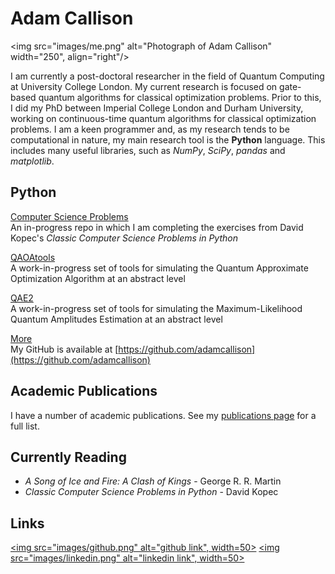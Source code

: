 # **Adam Callison** 

<img src="images/me.png" alt="Photograph of Adam Callison" width="250", align="right"/>

I am currently a post-doctoral researcher in the field of Quantum Computing at University College London.
My current research is focused on gate-based quantum algorithms for classical optimization problems.
Prior to this, I did my PhD between Imperial College London and Durham University, working on continuous-time quantum algorithms for classical optimization problems.
I am a keen programmer and, as my research tends to be computational in nature, my main research tool is the **Python** language.
This includes many useful libraries, such as *NumPy*, *SciPy*, *pandas* and *matplotlib*.

## **Python**
[Computer Science Problems](https://github.com/adamcallison/ComputerScienceProblems)  
An in-progress repo in which I am completing the exercises from David Kopec's *Classic Computer Science Problems in Python*

[QAOAtools](https://github.com/adamcallison/qaoatools)  
A work-in-progress set of tools for simulating the Quantum Approximate Optimization Algorithm at an abstract level

[QAE2](https://github.com/adamcallison/qae2)  
A work-in-progress set of tools for simulating the Maximum-Likelihood Quantum Amplitudes Estimation at an abstract level

[More](https://github.com/adamcallison)  
My GitHub is available at [https://github.com/adamcallison](https://github.com/adamcallison)

## **Academic Publications**

I have a number of academic publications. See my [publications page](publications) for a full list.

## **Currently Reading**
* *A Song of Ice and Fire: A Clash of Kings* - George R. R. Martin
* *Classic Computer Science Problems in Python* - David Kopec

## **Links**
[<img src="images/github.png" alt="github link", width=50>](https://github.com/adamcallison) [<img src="images/linkedin.png" alt="linkedin link", width=50>](https://www.linkedin.com/in/adam-callison-36598319b/)
